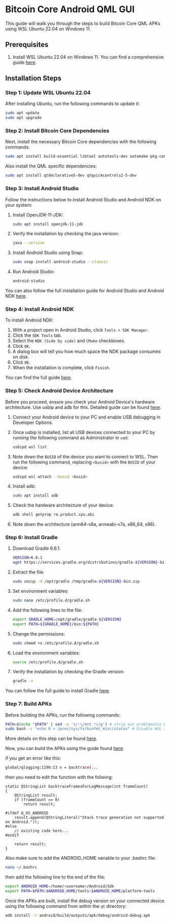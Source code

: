 # Bitcoin Core Android QML GUI

This guide will walk you through the steps to build Bitcoin Core QML APKs using WSL Ubuntu 22.04 on Windows 11.

## Prerequisites 

1. Install WSL Ubuntu 22.04 on Windows 11. You can find a comprehensive guide [here](https://ubuntu.com/tutorials/install-ubuntu-on-wsl2-on-windows-11-with-gui-support#1-overview).

## Installation Steps

### Step 1: Update WSL Ubuntu 22.04

After installing Ubuntu, run the following commands to update it:

```bash
sudo apt update
sudo apt upgrade
```

### Step 2: Install Bitcoin Core Dependencies

Next, install the necessary Bitcoin Core dependencies with the following commands:

```bash
sudo apt install build-essential libtool autotools-dev automake pkg-config bsdmainutils curl git
```

Also install the QML specific dependencies:

```bash
sudo apt install qtdeclarative5-dev qtquickcontrols2-5-dev
```

### Step 3: Install Android Studio

Follow the instructions below to install Android Studio and Android NDK on your system:

1. Install OpenJDK-11-JDK:

    ```bash
    sudo apt install openjdk-11-jdk
    ```
   
2. Verify the installation by checking the java version:

    ```bash
    java --version
    ```

3. Install Android Studio using Snap:

    ```bash
    sudo snap install android-studio --classic
    ```
    
4. Run Android Studio:

    ```bash
    android-studio
    ```

You can also follow the full installation guide for Android Studio and Android NDK [here](https://linuxhint.com/install-android-studio-ubuntu22-04/).

### Step 4: Install Android NDK

To install Android NDK:

1. With a project open in Android Studio, click `Tools > SDK Manager`.
2. Click the `SDK Tools` tab.
3. Select the `NDK (Side by side)` and `CMake` checkboxes.
4. Click `OK`.
5. A dialog box will tell you how much space the NDK package consumes on disk.
6. Click `OK`.
7. When the installation is complete, click `Finish`.

You can find the full guide [here](https://developer.android.com/studio/projects/install-ndk).

### Step 5: Check Android Device Architecture

Before you proceed, ensure you check your Android Device's hardware architecture. Use usbip and adb for this. Detailed guide can be found [here](https://www.xda-developers.com/wsl-connect-usb-devices-windows-11/).

1. Connect your Android device to your PC and enable USB debugging in Developer Options.
2. Once usbip is installed, list all USB devices connected to your PC by running the following command as Administrator in `cmd`:

    ```bash
    usbipd wsl list
    ```
    
3. Note down the `BUSID` of the device you want to connect to WSL. Then run the following command, replacing `<busid>` with the `BUSID` of your device:

    ```bash
    usbipd wsl attach --busid <busid>
    ```

4. Install adb:

    ```bash
    sudo apt install adb
    ```
    
5. Check the hardware architecture of your device:

    ```bash
    adb shell getprop ro.product.cpu.abi
    ```

6. Note down the architecture (arm64-v8a, armeabi-v7a, x86_64, x86).

### Step 6: Install Gradle

1. Download Gradle 6.6.1:

    ```bash
    VERSION=6.6.1
    wget https://services.gradle.org/distributions/gradle-${VERSION}-bin.zip -P /tmp
    ```
    
2. Extract the file:

    ```bash
    sudo unzip -d /opt/gradle /tmp/gradle-${VERSION}-bin.zip
    ```
    
3. Set environment variables:

    ```bash
    sudo nano /etc/profile.d/gradle.sh
    ```

4. Add the following lines to the file:

    ```bash
    export GRADLE_HOME=/opt/gradle/gradle-${VERSION}
    export PATH=${GRADLE_HOME}/bin:${PATH}
    ```

5. Change the permissions:

    ```bash
    sudo chmod +x /etc/profile.d/gradle.sh
    ```

6. Load the environment variables:

    ```bash
    source /etc/profile.d/gradle.sh
    ```
    
7. Verify the installation by checking the Gradle version:

    ```bash
    gradle -v
    ```

You can follow the full guide to install Gradle [here](https://linuxhint.com/installing_gradle_ubuntu/).

### Step 7: Build APKs

Before building the APKs, run the following commands:

```bash
PATH=$(echo "$PATH" | sed -e 's/:\/mnt.*//g') # strip out problematic Windows %PATH% imported var
sudo bash -c "echo 0 > /proc/sys/fs/binfmt_misc/status" # Disable WSL support for Win32 applications.
```

More details on this step can be found [here](https://github.com/bitcoin/bitcoin/blob/master/doc/build-windows.md#compiling-with-windows-subsystem-for-linux).

Now, you can build the APKs using the guide found [here](https://github.com/bitcoin-core/gui-qml/blob/main/doc/build-android.md).

if you get an error like this:

```bash
global/qlogging:1296:13 n = backtrace(...
```

then you need to edit the function with the follwing:

```
static QStringList backtraceFramesForLogMessage(int frameCount)
{
    QStringList result;
    if (frameCount == 0)
        return result;

#ifdef Q_OS_ANDROID
    result.append(QStringLiteral("Stack trace generation not supported on Android."));
#else
    // existing code here...
#endif

    return result;
}
```
Also make sure to add the ANDROID_HOME variable to your .bashrc file:

```bash
nano ~/.bashrc
```
then add the following line to the end of the file:

```bash
export ANDROID_HOME=/home/<username>/Android/Sdk
export PATH=$PATH:$ANDROID_HOME/tools:$ANDROID_HOME/platform-tools
```


Once the APKs are built, install the debug version on your connected device using the following command from within the `qt` directory:

```bash
adb install -r android/build/outputs/apk/debug/android-debug.apk
```
